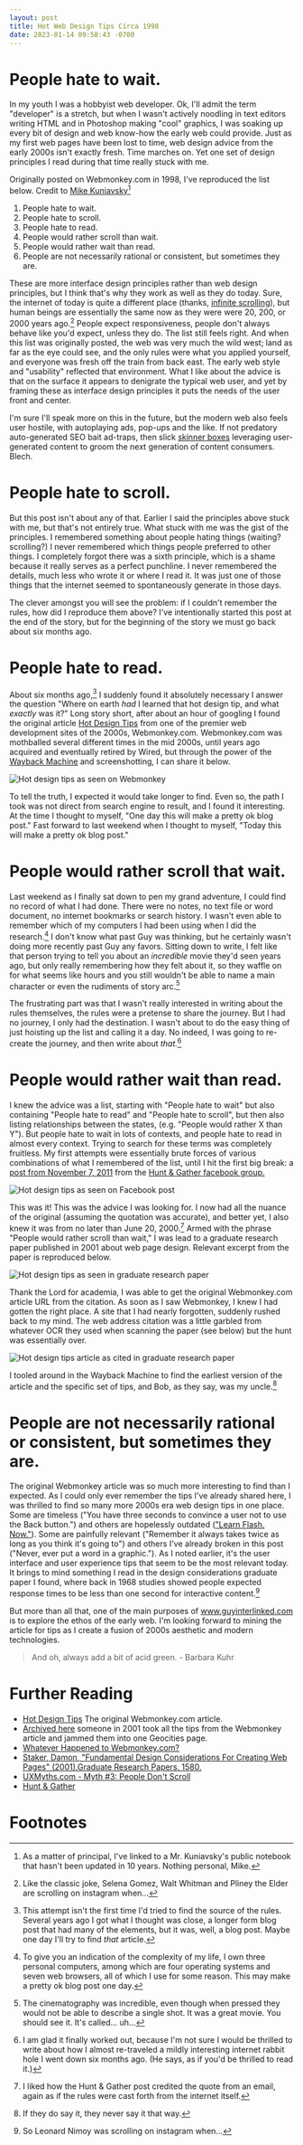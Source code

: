 ```yaml
---
layout: post
title: Hot Web Design Tips Circa 1998
date: 2023-01-14 09:58:43 -0700
---
```


# People hate to wait.

In my youth I was a hobbyist web developer. Ok, I'll admit the term "developer" is a stretch, but when I wasn't actively noodling in text editors writing HTML and in Photoshop making "cool" graphics, I was soaking up every bit of design and web know-how the early web could provide. Just as my first web pages have been lost to time, web design advice from the early 2000s isn't exactly fresh. Time marches on. Yet one set of design principles I read during that time really stuck with me.

<!-- more -->

Originally posted on Webmonkey.com in 1998, I've reproduced the list below. Credit to [Mike Kuniavsky](http://www.orangecone.com/)[^1]

1. People hate to wait.
2. People hate to scroll.
3. People hate to read.
4. People would rather scroll than wait.
5. People would rather wait than read.
6. People are not necessarily rational or consistent, but sometimes they are.

These are more interface design principles rather than web design principles, but I think that's why they work as well as they do today. Sure, the internet of today is quite a different place (thanks, [infinite scrolling](https://freedom.to/blog/infinite-scroll/)), but human beings are essentially the same now as they were were 20, 200, or 2000 years ago.[^2] People expect responsiveness, people don't always behave like you'd expect, unless they do. The list still feels right. And when this list was originally posted, the web was very much the wild west; land as far as the eye could see, and the only rules were what you applied yourself, and everyone was fresh off the train from back east. The early web style and "usability" reflected that environment. What I like about the advice is that on the surface it appears to denigrate the typical web user, and yet by framing these as interface design principles it puts the needs of the user front and center.

I'm sure I'll speak more on this in the future, but the modern web also feels user hostile, with autoplaying ads, pop-ups and the like. If not predatory auto-generated SEO bait ad-traps, then slick [skinner boxes](https://www.verywellmind.com/what-is-a-skinner-box-2795875) leveraging user-generated content to groom the next generation of content consumers. Blech. 

# People hate to scroll.

But this post isn't about any of that. Earlier I said the principles above stuck with me, but that's not entirely true. What stuck with me was the gist of the principles. I remembered something about people hating things (waiting? scrolling?) I never remembered which things people preferred to other things. I completely forgot there was a sixth principle, which is a shame because it really serves as a perfect punchline. I never remembered the details, much less who wrote it or where I read it. It was just one of those things that the internet seemed to spontaneously generate in those days. <!-- Apocalypse world generate badness spew forth -->

The clever amongst you will see the problem: if I couldn't remember the rules, how did I reproduce them above? I've intentionally started this post at the end of the story, but for the beginning of the story we must go back about six months ago.

# People hate to read.

About six months ago,[^3] I suddenly found it absolutely necessary I answer the question "Where on earth *had* I learned that hot design tip, and what *exactly* was it?" Long story short, after about an hour of googling I found the original article [Hot Design Tips](https://web.archive.org/web/20000302134538/http://hotwired.lycos.com/webmonkey/98/34/index1a_page13.html?tw=design) from one of the premier web development sites of the 2000s, Webmonkey.com. Webmonkey.com was mothballed several different times in the mid 2000s, until years ago acquired and eventually retired by Wired, but through the power of the [Wayback Machine](http://web.archive.org/) and screenshotting, I can share it below.

![Hot design tips as seen on Webmonkey](/assets/images/uploads/hot-design-tips.png)

To tell the truth, I expected it would take longer to find. Even so, the path I took was not direct from search engine to result, and I found it interesting. At the time I thought to myself, "One day this will make a pretty ok blog post." Fast forward to last weekend when I thought to myself, "Today this will make a pretty ok blog post."

# People would rather scroll that wait.

Last weekend as I finally sat down to pen my grand adventure, I could find no record of what I had done. There were no notes, no text file or word document, no internet bookmarks or search history. I wasn't even able to remember which of my computers I had been using when I did the research.[^4] I don't know what past Guy was thinking, but he certainly wasn't doing more recently past Guy any favors. Sitting down to write, I felt like that person trying to tell you about an *incredible* movie they'd seen years ago, but only really remembering how they felt about it, so they waffle on for what seems like hours and you still wouldn't be able to name a main character or even the rudiments of story arc.[^5] 

The frustrating part was that I wasn't really interested in writing about the rules themselves, the rules were a pretense to share the journey. But I had no journey, I only had the destination. I wasn't about to do the easy thing of just hoisting up the list and calling it a day. No indeed, I was going to re-create the journey, and then write about *that.*[^6]


# People would rather wait than read.

I knew the advice was a list, starting with "People hate to wait" but also containing "People hate to read" and "People hate to scroll", but then also listing relationships between the states, (e.g. "People would rather X than Y"). But people hate to wait in lots of contexts, and people hate to read in almost every context. Trying to search for these terms was completely fruitless. My first attempts were essentially brute forces of various combinations of what I remembered of the list, until I hit the first big break: a [post from November 7, 2011](https://www.facebook.com/permalink.php?story_fbid=pfbid0282Ki4DrnnTVZvjRUvMxxwHQH2kMdeGvn6geijVUWAR1qi4rXDm7t7cm2MRmAUuYyl&id=15900320738&__cft__[0]=AZXB-zNZt34Y8bSY02xGFeJwpxbmVURqsXmah6FiGDyqhEA3VTBINQXST0fIcv0P8F7n560g5zDK5KNUfWVwsJA8hXALSll3OFTDesutufbnFBQMK77WzASYJT95aBbb-JV8mKL6bDJDY4P_YzC5BRV0rB7OgKgAPpWAZIcP-bJebb_X3onM0p3OuTSMvGtBAxgK57HoInpztpiLB1zFGX5a&__tn__=%2CO%2CP-R) from the [Hunt & Gather facebook group.](https://www.facebook.com/people/Hunt-Gather/100057584622603/?hc_ref=ARS3iXlrdkhCd1jbDL5EO43RMfNIrOlouqt0pSmIQh_sS15Z9gqIjxGspKvF4MZu4es&fref=nf&__xts__[0]=68.ARBOcReX8Jy_IpJAh_86Btgp9_fFz-MqrJsMicLtqAx31UyRTMr6A56yJEsYDDVqwOERGtArAPEoWEY37MTyK2Gf1t5z_wC30Wq2saYKhQ0CZuOOXn6czXzNMEsHMZlsJXWN1Uchyfb7-UhdsJ-lRtTIdhy2r5uSl1JHqSSO7fMNoFfLPsqVETYzzKSYdbMxo-0Spr5DVkk304R6BKDZKd1_-dBLGfyPt7Gra0tobdACxKjHxWUFplfaK6KT8XUXVI7hUWYryUQJPlooe74-AKpe7EN9TDl1nwrehAot5mLlSlo)

![Hot design tips as seen on Facebook post](/assets/images/uploads/hot-design-tips-hgfb.png)

This was it! This was the advice I was looking for. I now had all the nuance of the original (assuming the quotation was accurate), and better yet, I also knew it was from no later than June 20, 2000.[^7] Armed with the phrase "People would rather scroll than wait," I was lead to a graduate research paper published in 2001 about web page design. Relevant excerpt from the paper is reproduced below.

![Hot design tips as seen in graduate research paper](/assets/images/uploads/hot-design-tips-sdgrp.png)

Thank the Lord for academia, I was able to get the original Webmonkey.com article URL from the citation. As soon as I saw Webmonkey, I knew I had gotten the right place. A site that I had nearly forgotten, suddenly rushed back to my mind. The web address citation was a little garbled from whatever OCR they used when scanning the paper (see below) but the hunt was essentially over.

![Hot design tips article as cited in graduate research paper](/assets/images/uploads/hot-design-tips-citation.png)

I tooled around in the Wayback Machine to find the earliest version of the article and the specific set of tips, and Bob, as they say, was my uncle.[^8]

# People are not necessarily rational or consistent, but sometimes they are.

The original Webmonkey article was so much more interesting to find than I expected. As I could only ever remember the tips I've already shared here, I was thrilled to find so many more 2000s era web design tips in one place. Some are timeless ("You have three seconds to convince a user not to use the Back button.") and others are hopelessly outdated (["Learn Flash. Now."](https://www.adobe.com/products/flashplayer/end-of-life.html)). Some are painfully relevant ("Remember it always takes twice as long as you think it's going to") and others I've already broken in this post ("Never, ever put a word in a graphic."). As I noted earlier, it's the user interface and user experience tips that seem to be the most relevant today. It brings to mind something I read in the design considerations graduate paper I found, where back in 1968 studies showed people expected response times to be less than one second for interactive content.[^9] 

But more than all that, one of the main purposes of www.guyinterlinked.com is to explore the ethos of the early web. I'm looking forward to mining the article for tips as I create a fusion of 2000s aesthetic and modern technologies.

> And oh, always add a bit of acid green. - Barbara Kuhr

# Further Reading

- [Hot Design Tips](https://web.archive.org/web/20000301092059/http://hotwired.lycos.com/webmonkey/98/34/index1a.html?tw=design) The original Webmonkey.com article.
- [Archived here](http://www.oocities.org/web_designers2001/tips.html) someone in 2001 took all the tips from the Webmonkey article and jammed them into one Geocities page.
- [Whatever Happened to Webmonkey.com?](https://luxagraf.net/src/whatever-happened-webmonkey)
- [Staker, Damon, "Fundamental Design Considerations For Creating Web Pages" (2001).Graduate Research Papers. 1580.](https://scholarworks.uni.edu/grp/1580)
- [UXMyths.com - Myth #3: People Don't Scroll](https://uxmyths.com/post/654047943/myth-people-dont-scroll)
- [Hunt & Gather](http://www.huntandgather.com)

# Footnotes

[^1]: As a matter of principal, I've linked to a Mr. Kuniavsky's public notebook that hasn't been updated in 10 years. Nothing personal, Mike.

[^2]: Like the classic joke, Selena Gomez, Walt Whitman and Pliney the Elder are scrolling on instagram when...

[^3]: This attempt isn't the first time I'd tried to find the source of the rules. Several years ago I got what I thought was close, a longer form blog post that had many of the elements, but it was, well, a blog post. Maybe one day I'll try to find *that* article.

[^4]: To give you an indication of the complexity of my life, I own three personal computers, among which are four operating systems and seven web browsers, all of which I use for some reason. This may make a pretty ok blog post one day.

[^5]: The cinematography was incredible, even though when pressed they would not be able to describe a single shot. It was a great movie. You should see it. It's called... uh...

[^6]: I am glad it finally worked out, because I'm not sure I would be thrilled to write about how I almost re-traveled a mildly interesting internet rabbit hole I went down six months ago. (He says, as if you'd be thrilled to read it.)

[^7]: I liked how the Hunt & Gather post credited the quote from an email, again as if the rules were cast forth from the internet itself. 

[^8]: If they do say it, they never say it that way.

[^9]: So Leonard Nimoy was scrolling on instagram when...